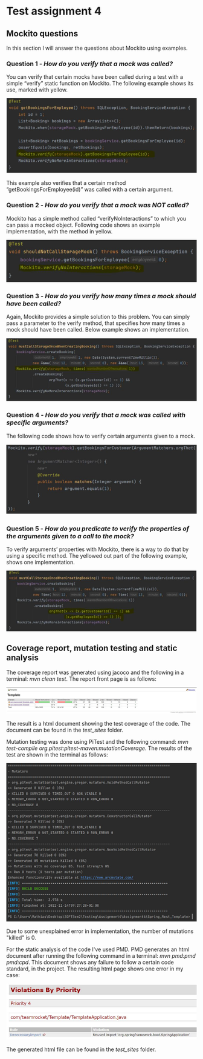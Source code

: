 # Test assignment 4

## Mockito questions
In this section I will answer the questions about Mockito using examples.

### Question 1 - *How do you verify that a mock was called?*
You can verify that certain mocks have been called during a test with a simple “verify” static function on Mockito. The following example shows its use, marked with yellow.

![image 1](https://github.com/mp525/TestAssignment4/blob/master/images/1.JPG)

This example also verifies that a certain method “getBookingsForEmployee(id)” was called with a certain argument.

### Question 2 - *How do you verify that a mock was NOT called?*
Mockito has a simple method called “verifyNoInteractions” to which you can pass a mocked object. Following code shows an example implementation, with the method in yellow.

![image 2](https://github.com/mp525/TestAssignment4/blob/master/images/2.JPG)

### Question 3 - *How do you verify how many times a mock should have been called?*
Again, Mockito provides a simple solution to this problem. You can simply pass a parameter to the verify method, that specifies how many times a mock should have been called. Below example shows an implementation.

![image 3](https://github.com/mp525/TestAssignment4/blob/master/images/3.JPG)

### Question 4 - *How do you verify that a mock was called with specific arguments?*
The following code shows how to verify certain arguments given to a mock.

![image 4](https://github.com/mp525/TestAssignment4/blob/master/images/4.JPG)

### Question 5 - *How do you predicate to verify the properties of the arguments given to a call to the mock?*
To verify arguments’ properties with Mockito, there is a way to do that by using a specific method. The yellowed out part of the following example, shows one implementation.

![image 5](https://github.com/mp525/TestAssignment4/blob/master/images/5.JPG)

## Coverage report, mutation testing and static analysis
The coverage report was generated using jacoco and the following in a terminal: *mvn clean test*. The report front page is as follows:

![image 6](https://github.com/mp525/TestAssignment4/blob/master/images/jacoco.JPG)

The result is a html document showing the test coverage of the code. The document can be found in the *test_sites* folder. 

Mutation testing was done using PiTest and the following command: *mvn test-compile org.pitest:pitest-maven:mutationCoverage*. The results of the test are shown in the terminal as follows:

![image 7](https://github.com/mp525/TestAssignment4/blob/master/images/pitest_nonKilled.JPG)

Due to some unexplained error in implementation, the number of mutations "killed" is 0.

For the static analysis of the code I've used PMD. PMD generates an html document after running the following command in a terminal: *mvn pmd:pmd pmd:cpd*. This document shows any failure to follow a certain code standard, in the project. The resulting html page shows one error in my case:

![image 8](https://github.com/mp525/TestAssignment4/blob/master/images/pmd.JPG)

The generated html file can be found in the *test_sites* folder.
